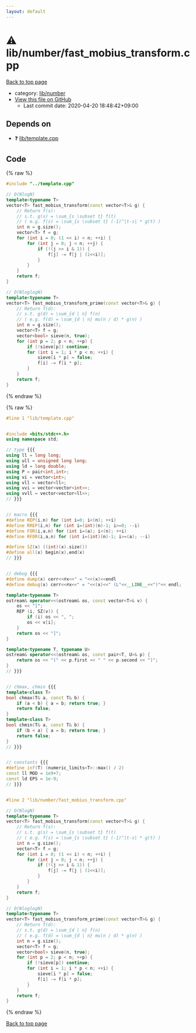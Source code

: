 ```yaml
---
layout: default
---
```


<!-- mathjax config similar to math.stackexchange -->
<script type="text/javascript" async
  src="https://cdnjs.cloudflare.com/ajax/libs/mathjax/2.7.5/MathJax.js?config=TeX-MML-AM_CHTML">
</script>
<script type="text/x-mathjax-config">
  MathJax.Hub.Config({
    TeX: { equationNumbers: { autoNumber: "AMS" }},
    tex2jax: {
      inlineMath: [ ['$','$'] ],
      processEscapes: true
    },
    "HTML-CSS": { matchFontHeight: false },
    displayAlign: "left",
    displayIndent: "2em"
  });
</script>

<script type="text/javascript" src="https://cdnjs.cloudflare.com/ajax/libs/jquery/3.4.1/jquery.min.js"></script>
<script src="https://cdn.jsdelivr.net/npm/jquery-balloon-js@1.1.2/jquery.balloon.min.js" integrity="sha256-ZEYs9VrgAeNuPvs15E39OsyOJaIkXEEt10fzxJ20+2I=" crossorigin="anonymous"></script>
<script type="text/javascript" src="../../../assets/js/copy-button.js"></script>
<link rel="stylesheet" href="../../../assets/css/copy-button.css" />


# :warning: lib/number/fast_mobius_transform.cpp

<a href="../../../index.html">Back to top page</a>

* category: <a href="../../../index.html#12cd94d703d26487f7477e7dcce25e7f">lib/number</a>
* <a href="{{ site.github.repository_url }}/blob/master/lib/number/fast_mobius_transform.cpp">View this file on GitHub</a>
    - Last commit date: 2020-04-20 18:48:42+09:00




## Depends on

* :question: <a href="../template.cpp.html">lib/template.cpp</a>


## Code

<a id="unbundled"></a>
{% raw %}
```cpp
#include "../template.cpp"

// O(NlogN)
template<typename T>
vector<T> fast_mobius_transform(const vector<T>& g) {
    // Return f(s):
    // s.t. g(s) = \sum_{s \subset t} f(t)
    // ( e.g. f(s) = \sum_{s \subset t} (-1)^|t-s| * g(t) )
    int n = g.size();
    vector<T> f = g;
    for (int i = 0; (1 << i) < n; ++i) {
        for (int j = 0; j < n; ++j) {
            if (!(j >> i & 1)) {
                f[j] -= f[j | (1<<i)];
            }
        }
    }
    return f;
}

// O(NloglogN)
template<typename T>
vector<T> fast_mobius_transform_prime(const vector<T>& g) {
    // Return f(d):
    // s.t. g(d) = \sum_{d | n} f(n)
    // ( e.g. f(d) = \sum_{d | n} mu(n / d) * g(n) )
    int n = g.size();
    vector<T> f = g;
    vector<bool> sieve(n, true);
    for (int p = 2; p < n; ++p) {
        if (!sieve[p]) continue;
        for (int i = 1; i * p < n; ++i) {
            sieve[i * p] = false;
            f[i] -= f[i * p];
        }
    }
    return f;
}

```
{% endraw %}

<a id="bundled"></a>
{% raw %}
```cpp
#line 1 "lib/template.cpp"


#include <bits/stdc++.h>
using namespace std;

// type {{{
using ll = long long;
using ull = unsigned long long;
using ld = long double;
using P = pair<int,int>;
using vi = vector<int>;
using vll = vector<ll>;
using vvi = vector<vector<int>>;
using vvll = vector<vector<ll>>;
// }}}


// macro {{{
#define REP(i,n) for (int i=0; i<(n); ++i)
#define RREP(i,n) for (int i=(int)(n)-1; i>=0; --i)
#define FOR(i,a,n) for (int i=(a); i<(n); ++i)
#define RFOR(i,a,n) for (int i=(int)(n)-1; i>=(a); --i)

#define SZ(x) ((int)(x).size())
#define all(x) begin(x),end(x)
// }}}


// debug {{{
#define dump(x) cerr<<#x<<" = "<<(x)<<endl
#define debug(x) cerr<<#x<<" = "<<(x)<<" (L"<<__LINE__<<")"<< endl;

template<typename T>
ostream& operator<<(ostream& os, const vector<T>& v) {
    os << "[";
    REP (i, SZ(v)) {
        if (i) os << ", ";
        os << v[i];
    }
    return os << "]";
}

template<typename T, typename U>
ostream& operator<<(ostream& os, const pair<T, U>& p) {
    return os << "(" << p.first << " " << p.second << ")";
}
// }}}


// chmax, chmin {{{
template<class T>
bool chmax(T& a, const T& b) {
    if (a < b) { a = b; return true; }
    return false;
}
template<class T>
bool chmin(T& a, const T& b) {
    if (b < a) { a = b; return true; }
    return false;
}
// }}}


// constants {{{
#define inf(T) (numeric_limits<T>::max() / 2)
const ll MOD = 1e9+7;
const ld EPS = 1e-9;
// }}}


#line 2 "lib/number/fast_mobius_transform.cpp"

// O(NlogN)
template<typename T>
vector<T> fast_mobius_transform(const vector<T>& g) {
    // Return f(s):
    // s.t. g(s) = \sum_{s \subset t} f(t)
    // ( e.g. f(s) = \sum_{s \subset t} (-1)^|t-s| * g(t) )
    int n = g.size();
    vector<T> f = g;
    for (int i = 0; (1 << i) < n; ++i) {
        for (int j = 0; j < n; ++j) {
            if (!(j >> i & 1)) {
                f[j] -= f[j | (1<<i)];
            }
        }
    }
    return f;
}

// O(NloglogN)
template<typename T>
vector<T> fast_mobius_transform_prime(const vector<T>& g) {
    // Return f(d):
    // s.t. g(d) = \sum_{d | n} f(n)
    // ( e.g. f(d) = \sum_{d | n} mu(n / d) * g(n) )
    int n = g.size();
    vector<T> f = g;
    vector<bool> sieve(n, true);
    for (int p = 2; p < n; ++p) {
        if (!sieve[p]) continue;
        for (int i = 1; i * p < n; ++i) {
            sieve[i * p] = false;
            f[i] -= f[i * p];
        }
    }
    return f;
}

```
{% endraw %}

<a href="../../../index.html">Back to top page</a>

